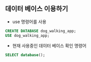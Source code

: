 ## 데이터 베이스 이용하기

* use 명령어를 사용
```sql
CREATE DATABASE dog_walking_app;
USE dog_walking_app;
```

* 현재 사용중인 데이터 베이스 확인 명령어
```sql
SELECT database();
```